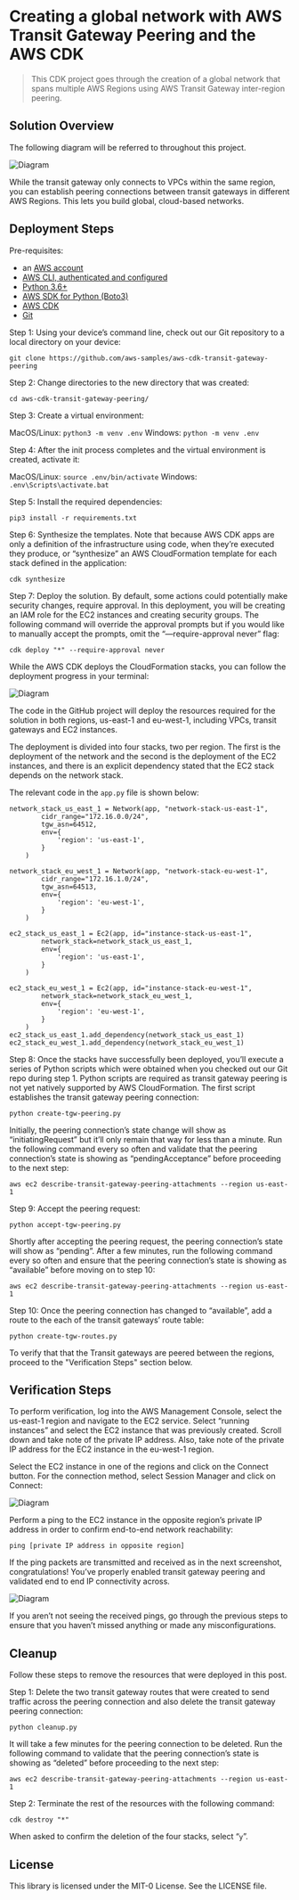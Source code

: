 # Creating a global network with AWS Transit Gateway Peering and the AWS CDK

> This CDK project goes through the creation of a global network that spans multiple AWS Regions using AWS Transit Gateway inter-region peering.

## Solution Overview

The following diagram will be referred to throughout this project.

![Diagram](img/TGW_peering_CDK_diagram.png)

While the transit gateway only connects to VPCs within the same region, you can establish peering connections between transit gateways in different AWS Regions. This lets you build global, cloud-based networks.

## Deployment Steps

Pre-requisites:

-	an [AWS account](https://aws.amazon.com/)
-	[AWS CLI, authenticated and configured](https://docs.aws.amazon.com/cli/latest/userguide/cli-configure-files.html)
-	[Python 3.6+](https://www.python.org/downloads/)
-	[AWS SDK for Python (Boto3)](https://aws.amazon.com/sdk-for-python/)
-	[AWS CDK](https://docs.aws.amazon.com/cdk/latest/guide/getting_started.html#getting_started_install)
-	[Git](http://git-scm.com/downloads)

Step 1: Using your device’s command line, check out our Git repository to a local directory on your device:

`git clone https://github.com/aws-samples/aws-cdk-transit-gateway-peering`

Step 2: Change directories to the new directory that was created:

`cd aws-cdk-transit-gateway-peering/`

Step 3: Create a virtual environment:

MacOS/Linux: `python3 -m venv .env`
Windows: `python -m venv .env`

Step 4: After the init process completes and the virtual environment is created, activate it:

MacOS/Linux: `source .env/bin/activate`
Windows: `.env\Scripts\activate.bat`

Step 5: Install the required dependencies:

`pip3 install -r requirements.txt`

Step 6: Synthesize the templates. Note that because AWS CDK apps are only a definition of the infrastructure using code, when they’re executed they produce, or “synthesize” an AWS CloudFormation template for each stack defined in the application:

`cdk synthesize`

Step 7: Deploy the solution. By default, some actions could potentially make security changes, require approval. In this deployment, you will be creating an IAM role for the EC2 instances and creating security groups. The following command will override the approval prompts but if you would like to manually accept the prompts, omit the “—require-approval never” flag:

`cdk deploy "*" --require-approval never`

While the AWS CDK deploys the CloudFormation stacks, you can follow the deployment progress in your terminal:

![Diagram](img/TGW_peering_CDK_stack_deployment.png)

The code in the GitHub project will deploy the resources required for the solution in both regions, us-east-1 and eu-west-1, including VPCs, transit gateways and EC2 instances.

The deployment is divided into four stacks, two per region. The first is the deployment of the network and the second is the deployment of the EC2 instances, and there is an explicit dependency stated that the EC2 stack depends on the network stack.

The relevant code in the `app.py` file is shown below:


```
network_stack_us_east_1 = Network(app, "network-stack-us-east-1",
        cidr_range="172.16.0.0/24",
        tgw_asn=64512,
        env={
            'region': 'us-east-1',
        }
    )

network_stack_eu_west_1 = Network(app, "network-stack-eu-west-1",
        cidr_range="172.16.1.0/24",
        tgw_asn=64513,
        env={
            'region': 'eu-west-1',
        }
    )

ec2_stack_us_east_1 = Ec2(app, id="instance-stack-us-east-1",
        network_stack=network_stack_us_east_1, 
        env={
            'region': 'us-east-1',
        }
    )

ec2_stack_eu_west_1 = Ec2(app, id="instance-stack-eu-west-1",
        network_stack=network_stack_eu_west_1, 
        env={
            'region': 'eu-west-1',
        }
    )
ec2_stack_us_east_1.add_dependency(network_stack_us_east_1)
ec2_stack_eu_west_1.add_dependency(network_stack_eu_west_1)
```

Step 8: Once the stacks have successfully been deployed, you’ll execute a series of Python scripts which were obtained when you checked out our Git repo during step 1. Python scripts are required as transit gateway peering is not yet natively supported by AWS CloudFormation. The first script establishes the transit gateway peering connection:

`python create-tgw-peering.py`

Initially, the peering connection’s state change will show as “initiatingRequest” but it’ll only remain that way for less than a minute. Run the following command every so often and validate that the peering connection’s state is showing as “pendingAcceptance” before proceeding to the next step:

`aws ec2 describe-transit-gateway-peering-attachments --region us-east-1`

Step 9: Accept the peering request:

`python accept-tgw-peering.py`

Shortly after accepting the peering request, the peering connection’s state will show as “pending”. After a few minutes, run the following command every so often and ensure that the peering connection’s state is showing as “available” before moving on to step 10:

`aws ec2 describe-transit-gateway-peering-attachments --region us-east-1`

Step 10: Once the peering connection has changed to “available”, add a route to the each of the transit gateways’ route table:

`python create-tgw-routes.py`

To verify that that the Transit gateways are peered between the regions, proceed to the "Verification Steps" section below.

## Verification Steps

To perform verification, log into the AWS Management Console, select the us-east-1 region and navigate to the EC2 service. Select “running instances” and select the EC2 instance that was previously created. Scroll down and take note of the private IP address. Also, take note of the private IP address for the EC2 instance in the eu-west-1 region. 

Select the EC2 instance in one of the regions and click on the Connect button. For the connection method, select Session Manager and click on Connect:

![Diagram](img/TGW_peering_CDK_connect_EC2.png)

Perform a ping to the EC2 instance in the opposite region’s private IP address in order to confirm end-to-end network reachability:

`ping [private IP address in opposite region]`

If the ping packets are transmitted and received as in the next screenshot, congratulations! You’ve properly enabled transit gateway peering and validated end to end IP connectivity across.

![Diagram](img/TGW_peering_CDK_ping.png)

If you aren’t not seeing the received pings, go through the previous steps to ensure that you haven’t missed anything or made any misconfigurations.

## Cleanup

Follow these steps to remove the resources that were deployed in this post.

Step 1: Delete the two transit gateway routes that were created to send traffic across the peering connection and also delete the transit gateway peering connection:

`python cleanup.py`

It will take a few minutes for the peering connection to be deleted. Run the following command to validate that the peering connection’s state is showing as “deleted” before proceeding to the next step:

`aws ec2 describe-transit-gateway-peering-attachments --region us-east-1`

Step 2:  Terminate the rest of the resources with the following command: 

`cdk destroy "*"`

When asked to confirm the deletion of the four stacks, select “`y`”.


## License

This library is licensed under the MIT-0 License. See the LICENSE file.